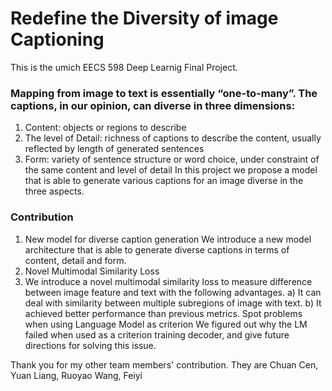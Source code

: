 # Redefine the Diversity of image Captioning

This is the umich EECS 598 Deep Learnig Final Project. 


### Mapping from image to text is essentially “one-to-many”. The captions, in our opinion, can diverse in three dimensions:
1. Content: objects or regions to describe
2. The level of Detail: richness of captions to describe the content, usually reflected by length of generated sentences
3. Form: variety of sentence structure or word choice, under constraint of the same content and level of detail
In this project we propose a model that is able to generate various captions for an image diverse in the three aspects.

### Contribution

1. New model for diverse caption generation
We introduce a new model architecture that is able to generate diverse captions in terms of content, detail and form.
2. Novel Multimodal Similarity Loss
3. We introduce a novel multimodal similarity loss to measure difference between image feature and text with the following advantages.
a) It can deal with similarity between multiple subregions of image with text.
b) It achieved better performance than previous metrics. Spot problems when using Language Model as criterion
We figured out why the LM failed when used as a criterion training decoder, and give future directions for solving this issue.

Thank you for my other team members' contribution. They are Chuan Cen, Yuan Liang, Ruoyao Wang, Feiyi
